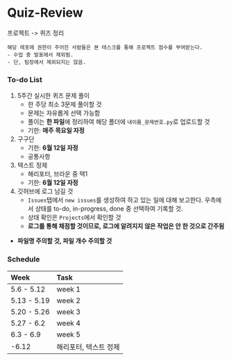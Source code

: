 # Quiz-Review
프로젝트 -> 퀴즈 정리
    
    해당 레포에 권한이 주어진 사람들은 본 테스크를 통해 프로젝트 점수를 부여받는다.
    - 수업 중 발표에서 제외됨.
    - 단, 팀장에서 제외되지는 않음.
    
### To-do List
1. 5주간 실시한 퀴즈 문제 풀이
    - 한 주당 최소 3문제 풀이할 것
    - 문제는 자유롭게 선택 가능함
    - 풀이는 **한 파일**에 정리하여 해당 폴더에 `내이름_문제번호.py`로 업로드할 것
    - 기한: **매주 목요일 자정**
2. 구구단
    - 기한: **6월 12일 자정**
    - 공통사항
3. 텍스트 정제
    - 해리포터, 브라운 중 택1
    - 기한: **6월 12일 자정**
4. 깃허브에 로그 남길 것
    - `Issues`탭에서 `new issues`를 생성하여 하고 있는 일에 대해 보고한다. 우측에서 상태를 to-do, in-progress, done 중 선택하여 기록할 것.
    - 상태 확인은 `Projects`에서 확인할 것
    - __로그를 통해 채점할 것이므로, 로그에 알려지지 않은 작업은 안 한 것으로 간주됨__


- **파일명 주의할 것, 파일 개수 주의할 것**


### Schedule
|Week|Task|
|:---|:---|
|5.6 - 5.12| week 1|
|5.13 - 5.19| week 2|
|5.20 - 5.26| week 3|
|5.27 - 6.2| week 4|
|6.3 - 6.9| week 5|
| -6.12| 해리포터, 텍스트 정제|
